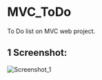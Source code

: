 # MVC_ToDo
To Do list on MVC web project.

## 1 Screenshot:
![Screenshot_1](https://user-images.githubusercontent.com/41800726/61581940-2b4b3700-ab25-11e9-9701-e4ae4f7f050f.png)
